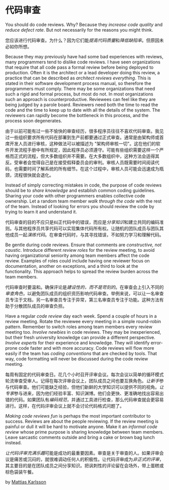 # 代码审查

You should do code reviews. Why? Because they *increase code quality* and *reduce defect rate*. But not necessarily for the reasons you might think.

您应该进行代码审查。为什么？因为它们能*提高代码质量*和*降低缺陷率*。但原因未必如你所想。

Because they may previously have had some bad experiences with reviews, many programmers tend to dislike code reviews. I have seen organizations that require that all code pass a formal review before being deployed to production. Often it is the architect or a lead developer doing this review, a practice that can be described as *architect reviews everything*. This is stated in their software development process manual, so therefore the programmers must comply. There may be some organizations that need such a rigid and formal process, but most do not. In most organizations such an approach is counterproductive. Reviewees can feel like they are being judged by a parole board. Reviewers need both the time to read the code and the time to keep up to date with all the details of the system. The reviewers can rapidly become the bottleneck in this process, and the process soon degenerates.

由于以前可能有过一些不愉快的审查经历，很多程序员往往不喜欢代码审查。我见过一些组织要求所有代码在部署到生产前都要通过正式审查。通常是由架构师或首席开发人员进行审核，这种做法可以被描述为 "架构师审核一切"。这在他们的软件开发流程手册中有所规定，因此程序员必须遵守。可能有些组织需要这样一个严格而正式的流程，但大多数组织并不需要。在大多数组织中，这种方法会适得其反。受审者会觉得自己是在接受假释委员会的审判。审核人员既需要时间阅读代码，也需要时间了解系统的所有细节。在这个过程中，审核人员可能会迅速成为瓶颈，流程很快就会退化。

Instead of simply correcting mistakes in code, the purpose of code reviews should be to *share knowledge* and establish common coding guidelines. Sharing your code with other programmers enables collective code ownership. Let a random team member *walk through the code* with the rest of the team. Instead of looking for errors you should review the code by trying to learn it and understand it.

代码审查的目的不应只是纠正代码中的错误，而应是*分享知识*和建立共同的编码准则。与其他程序员共享代码可以实现集体代码所有权。让随机的团队成员与团队其他成员一起*演练代码*。在审查代码时，与其寻找错误，不如努力学习和理解代码。

Be gentle during code reviews. Ensure that comments are *constructive, not caustic*. Introduce different *review roles* for the review meeting, to avoid having organizational seniority among team members affect the code review. Examples of roles could include having one reviewer focus on documentation, another on exceptions, and a third to look at the functionality. This approach helps to spread the review burden across the team members.

代码审查时要温和。确保评论是*建设性的，而不是苛刻的*。在审查会上引入不同的*审查角色*，以避免团队成员的组织资历影响代码审查。举例来说，可以让一名审查员专注于文档，另一名审查员专注于异常，第三名审查员专注于功能。这种方法有助于分散团队成员的审查负担。

Have a regular *code review* day each week. Spend a couple of hours in a review meeting. Rotate the reviewee every meeting in a simple round-robin pattern. Remember to switch roles among team members every review meeting too. *Involve newbies* in code reviews. They may be inexperienced, but their fresh university knowledge can provide a different perspective. *Involve experts* for their experience and knowledge. They will identify error-prone code faster and with more accuracy. Code reviews will flow more easily if the team has *coding conventions* that are checked by tools. That way, code formatting will never be discussed during the code review meeting.

每周有固定的代码审查日。花几个小时召开评审会议。每次会议以简单的循环模式轮流审查受审人。记得在每次评审会议上，团队成员之间也要互换角色。*让新手*参与代码审查。他们可能缺乏经验，但他们新鲜的大学知识可以提供不同的视角。*让专家*参与进来，因为他们经验丰富、知识渊博。他们会更快、更准确地找出容易出错的代码。如果团队有*编码规范*，并通过工具进行检查，那么代码审查就会更容易进行。这样，在代码评审会议上就不会讨论代码格式问题了。

*Making code reviews fun* is perhaps the most important contributor to success. Reviews are about the people reviewing. If the review meeting is painful or dull it will be hard to motivate anyone. Make it an *informal code review* whose prime purpose is sharing knowledge between team members. Leave sarcastic comments outside and bring a cake or brown bag lunch instead.

*让代码评审充满乐趣*可能是成功的最重要因素。审查是关于审查的人。如果评审会议是痛苦或沉闷的，就很难调动任何人的积极性。让代码评审成为*非正式的评审*，其主要目的是在团队成员之间分享知识。把讽刺性的评论留在会场外，带上蛋糕或棕色袋装午餐。

by [Mattias Karlsson](http://programmer.97things.oreilly.com/wiki/index.php/Mattias_Karlsson)